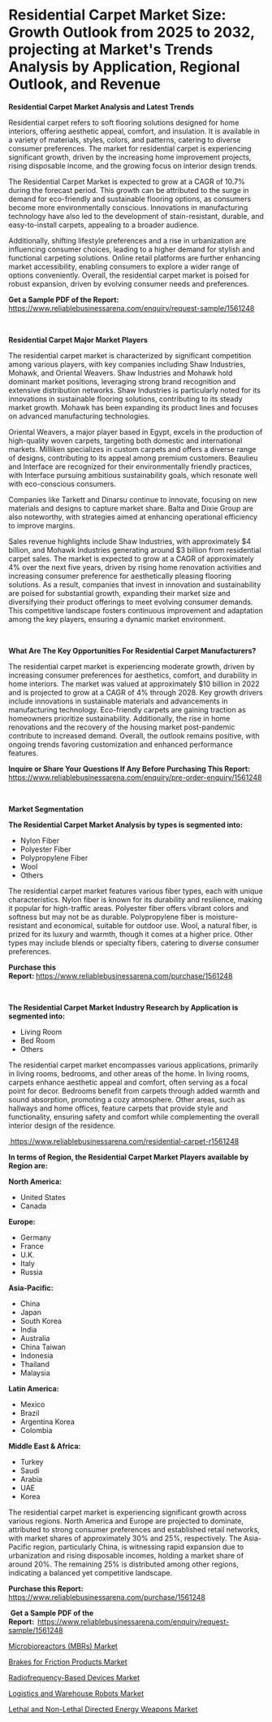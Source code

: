 <p><h1>Residential Carpet Market Size: Growth Outlook from 2025 to 2032, projecting at Market's Trends Analysis by Application, Regional Outlook, and Revenue</h1></p><p><strong>Residential Carpet Market Analysis and Latest Trends</strong></p>
<p><p>Residential carpet refers to soft flooring solutions designed for home interiors, offering aesthetic appeal, comfort, and insulation. It is available in a variety of materials, styles, colors, and patterns, catering to diverse consumer preferences. The market for residential carpet is experiencing significant growth, driven by the increasing home improvement projects, rising disposable income, and the growing focus on interior design trends.</p><p>The Residential Carpet Market is expected to grow at a CAGR of 10.7% during the forecast period. This growth can be attributed to the surge in demand for eco-friendly and sustainable flooring options, as consumers become more environmentally conscious. Innovations in manufacturing technology have also led to the development of stain-resistant, durable, and easy-to-install carpets, appealing to a broader audience. </p><p>Additionally, shifting lifestyle preferences and a rise in urbanization are influencing consumer choices, leading to a higher demand for stylish and functional carpeting solutions. Online retail platforms are further enhancing market accessibility, enabling consumers to explore a wider range of options conveniently. Overall, the residential carpet market is poised for robust expansion, driven by evolving consumer needs and preferences.</p></p>
<p><strong>Get a Sample PDF of the Report:&nbsp;</strong> <a href="https://www.reliablebusinessarena.com/enquiry/request-sample/1561248?utm_campaign=3498&utm_medium=2&utm_source=Github&utm_content=ia&utm_term=31032025&utm_id=residential-carpet">https://www.reliablebusinessarena.com/enquiry/request-sample/1561248</a></p>
<p>&nbsp;</p>
<p><strong>Residential Carpet Major Market Players</strong></p>
<p><p>The residential carpet market is characterized by significant competition among various players, with key companies including Shaw Industries, Mohawk, and Oriental Weavers. Shaw Industries and Mohawk hold dominant market positions, leveraging strong brand recognition and extensive distribution networks. Shaw Industries is particularly noted for its innovations in sustainable flooring solutions, contributing to its steady market growth. Mohawk has been expanding its product lines and focuses on advanced manufacturing technologies.</p><p>Oriental Weavers, a major player based in Egypt, excels in the production of high-quality woven carpets, targeting both domestic and international markets. Milliken specializes in custom carpets and offers a diverse range of designs, contributing to its appeal among premium customers. Beaulieu and Interface are recognized for their environmentally friendly practices, with Interface pursuing ambitious sustainability goals, which resonate well with eco-conscious consumers.</p><p>Companies like Tarkett and Dinarsu continue to innovate, focusing on new materials and designs to capture market share. Balta and Dixie Group are also noteworthy, with strategies aimed at enhancing operational efficiency to improve margins.</p><p>Sales revenue highlights include Shaw Industries, with approximately $4 billion, and Mohawk Industries generating around $3 billion from residential carpet sales. The market is expected to grow at a CAGR of approximately 4% over the next five years, driven by rising home renovation activities and increasing consumer preference for aesthetically pleasing flooring solutions. As a result, companies that invest in innovation and sustainability are poised for substantial growth, expanding their market size and diversifying their product offerings to meet evolving consumer demands. This competitive landscape fosters continuous improvement and adaptation among the key players, ensuring a dynamic market environment.</p></p>
<p>&nbsp;</p>
<p><strong>What Are The Key Opportunities For Residential Carpet Manufacturers?</strong></p>
<p><p>The residential carpet market is experiencing moderate growth, driven by increasing consumer preferences for aesthetics, comfort, and durability in home interiors. The market was valued at approximately $10 billion in 2022 and is projected to grow at a CAGR of 4% through 2028. Key growth drivers include innovations in sustainable materials and advancements in manufacturing technology. Eco-friendly carpets are gaining traction as homeowners prioritize sustainability. Additionally, the rise in home renovations and the recovery of the housing market post-pandemic contribute to increased demand. Overall, the outlook remains positive, with ongoing trends favoring customization and enhanced performance features.</p></p>
<p><strong>Inquire or Share Your Questions If Any Before Purchasing This Report:</strong> <a href="https://www.reliablebusinessarena.com/enquiry/pre-order-enquiry/1561248?utm_campaign=3498&utm_medium=2&utm_source=Github&utm_content=ia&utm_term=31032025&utm_id=residential-carpet">https://www.reliablebusinessarena.com/enquiry/pre-order-enquiry/1561248</a></p>
<p>&nbsp;</p>
<p><strong>Market Segmentation</strong></p>
<p><strong>The Residential Carpet Market Analysis by types is segmented into:</strong></p>
<p><ul><li>Nylon Fiber</li><li>Polyester Fiber</li><li>Polypropylene Fiber</li><li>Wool</li><li>Others</li></ul></p>
<p><p>The residential carpet market features various fiber types, each with unique characteristics. Nylon fiber is known for its durability and resilience, making it popular for high-traffic areas. Polyester fiber offers vibrant colors and softness but may not be as durable. Polypropylene fiber is moisture-resistant and economical, suitable for outdoor use. Wool, a natural fiber, is prized for its luxury and warmth, though it comes at a higher price. Other types may include blends or specialty fibers, catering to diverse consumer preferences.</p></p>
<p><strong>Purchase this Report:&nbsp;</strong><a href="https://www.reliablebusinessarena.com/purchase/1561248?utm_campaign=3498&utm_medium=2&utm_source=Github&utm_content=ia&utm_term=31032025&utm_id=residential-carpet">https://www.reliablebusinessarena.com/purchase/1561248</a></p>
<p>&nbsp;</p>
<p><strong>The Residential Carpet Market Industry Research by Application is segmented into:</strong></p>
<p><ul><li>Living Room</li><li>Bed Room</li><li>Others</li></ul></p>
<p><p>The residential carpet market encompasses various applications, primarily in living rooms, bedrooms, and other areas of the home. In living rooms, carpets enhance aesthetic appeal and comfort, often serving as a focal point for decor. Bedrooms benefit from carpets through added warmth and sound absorption, promoting a cozy atmosphere. Other areas, such as hallways and home offices, feature carpets that provide style and functionality, ensuring safety and comfort while complementing the overall interior design of the residence.</p></p>
<p><a href="https://www.reliablebusinessarena.com/residential-carpet-r1561248?utm_campaign=3498&utm_medium=2&utm_source=Github&utm_content=ia&utm_term=31032025&utm_id=residential-carpet">&nbsp;https://www.reliablebusinessarena.com/residential-carpet-r1561248</a></p>
<p><strong>In terms of Region, the Residential Carpet Market Players available by Region are:</strong></p>
<p>
    <p> <strong> North America: </strong>
        <ul>
            <li>United States</li>
            <li>Canada</li>
        </ul>
        </p> 
    <p> <strong> Europe: </strong>
        <ul>
            <li>Germany</li>
            <li>France</li>
            <li>U.K.</li>
            <li>Italy</li>
            <li>Russia</li>
        </ul>
        </p> 
    <p> <strong> Asia-Pacific: </strong>
        <ul>
            <li>China</li>
            <li>Japan</li>
            <li>South Korea</li>
            <li>India</li>
            <li>Australia</li>
            <li>China Taiwan</li>
            <li>Indonesia</li>
            <li>Thailand</li>
            <li>Malaysia</li>
        </ul>
        </p> 
    <p> <strong> Latin America: </strong>
        <ul>
            <li>Mexico</li>
            <li>Brazil</li>
            <li>Argentina Korea</li>
            <li>Colombia</li>
        </ul>
        </p> 
    <p> <strong> Middle East & Africa: </strong>
        <ul>
            <li>Turkey</li>
            <li>Saudi</li>
            <li>Arabia</li>
            <li>UAE</li>
            <li>Korea</li>
        </ul>
    </p>
    </p>
<p><p>The residential carpet market is experiencing significant growth across various regions. North America and Europe are projected to dominate, attributed to strong consumer preferences and established retail networks, with market shares of approximately 30% and 25%, respectively. The Asia-Pacific region, particularly China, is witnessing rapid expansion due to urbanization and rising disposable incomes, holding a market share of around 20%. The remaining 25% is distributed among other regions, indicating a balanced yet competitive landscape.</p></p>
<p><strong>Purchase this Report: </strong><a href="https://www.reliablebusinessarena.com/purchase/1561248?utm_campaign=3498&utm_medium=2&utm_source=Github&utm_content=ia&utm_term=31032025&utm_id=residential-carpet">https://www.reliablebusinessarena.com/purchase/1561248</a></p>
<p>&nbsp;<strong>Get a Sample PDF of the Report:&nbsp;&nbsp;</strong><a href="https://www.reliablebusinessarena.com/enquiry/request-sample/1561248?utm_campaign=3498&utm_medium=2&utm_source=Github&utm_content=ia&utm_term=31032025&utm_id=residential-carpet">https://www.reliablebusinessarena.com/enquiry/request-sample/1561248</a></p>
<p><strong></strong></p>
<p><p><a href="https://www.linkedin.com/pulse/comprehensive-study-microbioreactors-mbrs-market-size-1a1rf?utm_campaign=3498&utm_medium=2&utm_source=Github&utm_content=ia&utm_term=31032025&utm_id=residential-carpet">Microbioreactors (MBRs) Market</a></p><p><a href="https://www.linkedin.com/pulse/competitive-intelligence-brakes-friction-products-market-fdsle?utm_campaign=3498&utm_medium=2&utm_source=Github&utm_content=ia&utm_term=31032025&utm_id=residential-carpet">Brakes for Friction Products Market</a></p><p><a href="https://www.linkedin.com/pulse/in-depth-analysis-radiofrequency-based-devices-market-oh3zf?utm_campaign=3498&utm_medium=2&utm_source=Github&utm_content=ia&utm_term=31032025&utm_id=residential-carpet">Radiofrequency-Based Devices Market</a></p><p><a href="https://www.linkedin.com/pulse/forecasting-logistics-warehouse-robots-market-expected-growth-koj1f?utm_campaign=3498&utm_medium=2&utm_source=Github&utm_content=ia&utm_term=31032025&utm_id=residential-carpet">Logistics and Warehouse Robots Market</a></p><p><a href="https://www.linkedin.com/pulse/global-overview-lethal-non-lethal-directed-energy-weapons-mwaef?utm_campaign=3498&utm_medium=2&utm_source=Github&utm_content=ia&utm_term=31032025&utm_id=residential-carpet">Lethal and Non-Lethal Directed Energy Weapons Market</a></p></p>